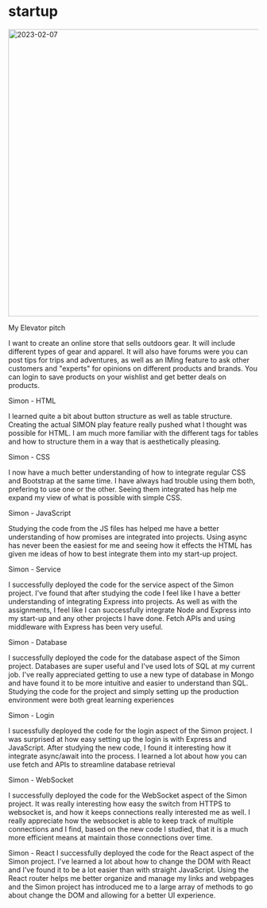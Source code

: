 # startup

<img width="578" alt="2023-02-07" src="https://user-images.githubusercontent.com/116686998/217400111-e3084b6e-f0c7-49c9-adf4-7135863f90d2.png">

My Elevator pitch

I want to create an online store that sells outdoors gear. It will include different types of 
gear and apparel. It will also have forums were you can post tips for trips and adventures, as 
well as an IMing feature to ask other customers and "experts" for opinions on different products 
and brands. You can login to save products on your wishlist and get better deals on products.

Simon - HTML

I learned quite a bit about button structure as well as table structure. Creating the actual SIMON play feature really
pushed what I thought was possible for HTML. I am much more familiar with the different tags for tables and how to
structure them in a way that is aesthetically pleasing. 

Simon - CSS

I now have a much better understanding of how to integrate regular CSS and Bootstrap at the same time. I have always
had trouble using them both, prefering to use one or the other. Seeing them integrated has help me expand my view
of what is possible with simple CSS.

Simon - JavaScript

Studying the code from the JS files has helped me have a better understanding of how promises are integrated into 
projects. Using async has never been the easiest for me and seeing how it effects the HTML has given me ideas of 
how to best integrate them into my start-up project.

Simon - Service

I successfully deployed the code for the service aspect of the Simon project. I've found that after studying the code
I feel like I have a better understanding of integrating Express into projects. As well as with the assignments, I feel like
I can successfully integrate Node and Express into my start-up and any other projects I have done. Fetch APIs and using middleware
with Express has been very useful.

Simon - Database

I successfully deployed the code for the database aspect of the Simon project. Databases are super useful and I've used lots of SQL
at my current job. I've really appreciated getting to use a new type of database in Mongo and have found it to be more intuitive and
easier to understand than SQL. Studying the code for the project and simply setting up the production environment were both great
learning experiences

Simon - Login

I sucessfully deployed the code for the login aspect of the Simon project. I was surprised at how easy setting up the login is 
with Express and JavaScript. After studying the new code, I found it interesting how it integrate async/await into the process. 
I learned a lot about how you can use fetch and APIs to streamline database retrieval

Simon - WebSocket

I successfully deployed the code for the WebSocket aspect of the Simon project. It was really interesting how easy the switch from 
HTTPS to websocket is, and how it keeps connections really interested me as well. I really appreciate how the websocket is able to 
keep track of multiple connections and I find, based on the new code I studied, that it is a much more efficient means at maintain 
those connections over time.

Simon - React
I successfully deployed the code for the React aspect of the Simon project. I've learned a lot about how to change the DOM with React and
I've found it to be a lot easier than with straight JavaScript. Using the React router helps me better organize and manage my links
and webpages and the Simon project has introduced me to a large array of methods to go about change the DOM and allowing for a better UI
experience.
